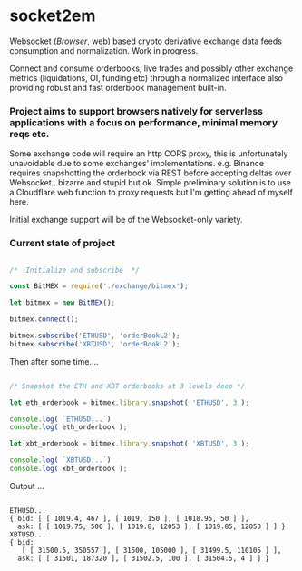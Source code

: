 # socket2em
Websocket (*Browser*, web) based crypto derivative exchange data feeds consumption and normalization. Work in progress.

Connect and consume orderbooks, live trades and possibly other exchange metrics (liquidations, OI, funding etc) through a normalized interface
also providing robust and fast orderbook management built-in.

### Project aims to support browsers natively for **serverless applications** with a focus on performance, minimal memory reqs etc.

Some exchange code will require an http CORS proxy, this is unfortunately unavoidable due to some exchanges' implementations. e.g. Binance requires snapshotting the orderbook via REST before accepting deltas over Websocket...bizarre and stupid but ok. Simple preliminary solution is to use a Cloudflare web function to proxy requests but I'm getting ahead of myself here.

Initial exchange support will be of the Websocket-only variety.

### Current state of project

```js

/*  Initialize and subscribe  */

const BitMEX = require('./exchange/bitmex');

let bitmex = new BitMEX();

bitmex.connect();

bitmex.subscribe('ETHUSD', 'orderBookL2');
bitmex.subscribe('XBTUSD', 'orderBookL2');

```

Then after some time....

```js

/* Snapshot the ETH and XBT orderbooks at 3 levels deep */

let eth_orderbook = bitmex.library.snapshot( 'ETHUSD', 3 );

console.log( `ETHUSD...`)
console.log( eth_orderbook );

let xbt_orderbook = bitmex.library.snapshot( 'XBTUSD', 3 );

console.log( `XBTUSD...`)
console.log( xbt_orderbook );

```

Output ...

```

ETHUSD...
{ bid: [ [ 1019.4, 467 ], [ 1019, 150 ], [ 1018.95, 50 ] ],
  ask: [ [ 1019.75, 500 ], [ 1019.8, 12053 ], [ 1019.85, 12050 ] ] }
XBTUSD...
{ bid:
   [ [ 31500.5, 350557 ], [ 31500, 105000 ], [ 31499.5, 110105 ] ],
  ask: [ [ 31501, 187320 ], [ 31502.5, 100 ], [ 31504.5, 4 ] ] }

```

